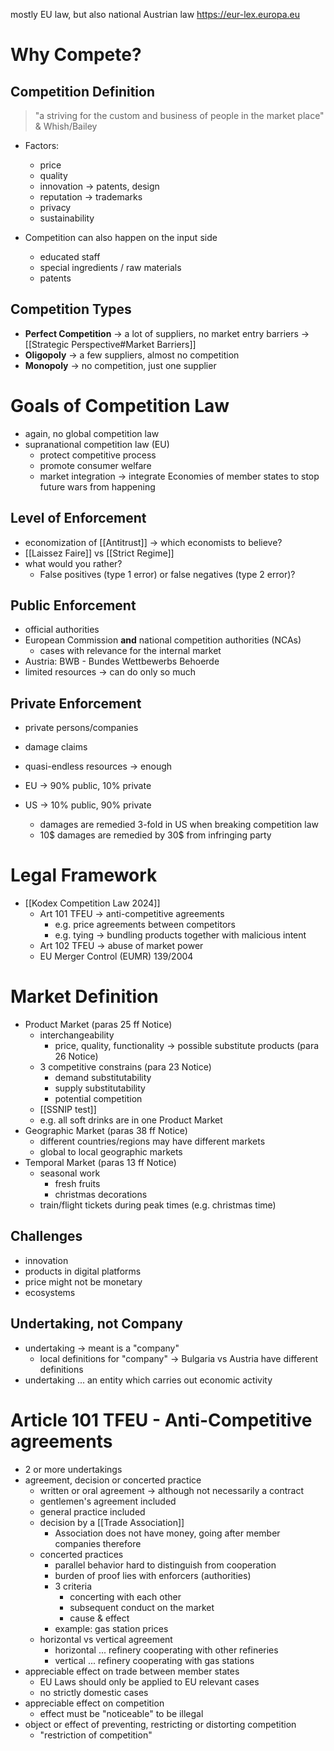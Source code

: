 mostly EU law, but also national Austrian law
https://eur-lex.europa.eu

# Why Compete?
## Competition Definition
> "a striving for the custom and business of people in the market place"
> &amp; Whish/Bailey

- Factors:
	- price
	- quality
	- innovation -> patents, design
	- reputation -> trademarks
	- privacy
	- sustainability

- Competition can also happen on the input side
	- educated staff
	- special ingredients / raw materials
	- patents

## Competition Types
- **Perfect Competition** -> a lot of suppliers, no market entry barriers -> [[Strategic Perspective#Market Barriers]]
- **Oligopoly** -> a few suppliers, almost no competition
- **Monopoly** -> no competition, just one supplier

# Goals of Competition Law
- again, no global competition law
- supranational competition law (EU)
	- protect competitive process
	- promote consumer welfare
	- market integration -> integrate Economies of member states to stop future wars from happening

## Level of Enforcement
- economization of [[Antitrust]] -> which economists to believe?
- [[Laissez Faire]] vs [[Strict Regime]]
- what would you rather? 
	- False positives (type 1 error) or false negatives (type 2 error)?

## Public Enforcement
- official authorities
- European Commission **and** national competition authorities (NCAs)
	- cases with relevance for the internal market
- Austria: BWB - Bundes Wettbewerbs Behoerde
- limited resources -> can do only so much
## Private Enforcement
- private persons/companies 
- damage claims
- quasi-endless resources -> enough

- EU -> 90% public, 10% private
- US -> 10% public, 90% private
	- damages are remedied 3-fold in US when breaking competition law
	- 10$ damages are remedied by 30$ from infringing party

# Legal Framework
- [[Kodex Competition Law 2024]]
	- Art 101 TFEU -> anti-competitive agreements
		- e.g. price agreements between competitors
		- e.g. tying -> bundling products together with malicious intent
	- Art 102 TFEU -> abuse of market power
	- EU Merger Control (EUMR) 139/2004

# Market Definition
- Product Market (paras 25 ff Notice)
	- interchangeability
		- price, quality, functionality -> possible substitute products (para 26 Notice)
	- 3 competitive constrains (para 23 Notice)
		- demand substitutability
		- supply substitutability
		- potential competition
	- [[SSNIP test]]
	- e.g. all soft drinks are in one Product Market
- Geographic Market (paras 38 ff Notice)
	- different countries/regions may have different markets
	- global to local geographic markets
- Temporal Market (paras 13 ff Notice)
	- seasonal work
		- fresh fruits
		- christmas decorations
	- train/flight tickets during peak times (e.g. christmas time)

## Challenges
- innovation
- products in digital platforms
- price might not be monetary
- ecosystems

## Undertaking, not Company
- undertaking -> meant is a "company"
	- local definitions for "company" -> Bulgaria vs Austria have different definitions
- undertaking ... an entity which carries out economic activity

# Article 101 TFEU - Anti-Competitive agreements
- 2 or more undertakings
- agreement, decision or concerted practice
	- written or oral agreement -> although not necessarily a contract
	- gentlemen's agreement included
	- general practice included
	- decision by a [[Trade Association]]
		- Association does not have money, going after member companies therefore
	- concerted practices 
		- parallel behavior hard to distinguish from cooperation
		- burden of proof lies with enforcers (authorities)
		- 3 criteria
			- concerting with each other
			- subsequent conduct on the market
			- cause & effect
		- example: gas station prices
	- horizontal vs vertical agreement
		- horizontal ... refinery cooperating with other refineries
		- vertical ... refinery cooperating with gas stations
- appreciable effect on trade between member states
	- EU Laws should only be applied to EU relevant cases 
	- no strictly domestic cases
- appreciable effect on competition
	- effect must be "noticeable" to be illegal
- object or effect of preventing, restricting or distorting competition
	- "restriction of competition"




